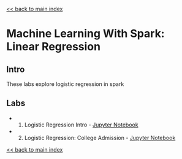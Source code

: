 <link rel='stylesheet' href='assets/css/main.css'/>

[<< back to main index](../README.md)

# Machine Learning With Spark: Linear Regression

## Intro

These labs explore logistic regression in spark


Labs
----
 * 1. Logistic Regression Intro - [Jupyter Notebook](1-credit-approval.ipynb)
 * 2. Logistic Regression: College Admission - [Jupyter Notebook](2-college-admission.ipynb)


[<< back to main index](../README.md)




